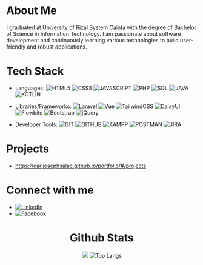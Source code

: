 # About Me
I graduated at University of Rizal System Cainta with the degree of Bachelor of Science in Information Technology. I am passionate about software development and continuously learning various technologies to build user-friendly and robust applications.

#  Tech Stack

- Languages: 
![HTML5](https://img.shields.io/badge/HTML5-%23E34F26?logo=html5&logoColor=white)
![CSS3](https://img.shields.io/badge/CSS3-blue?logo=css3)
![JAVASCRIPT](https://img.shields.io/badge/JAVASCRIPT-black?logo=javascript)
![PHP](https://img.shields.io/badge/PHP-%23777BB4?logo=php&logoColor=white)
![SQL](https://img.shields.io/badge/SQL-%2306B6D4?logo=zaim&logoColor=white)
![JAVA](https://img.shields.io/badge/JAVA-%23f89820?logo=openjdk&logoColor=white)
![KOTLIN](https://img.shields.io/badge/KOTLIN-%237F52FF?logo=kotlin&logoColor=white)


- Libraries/Frameworks: 
![Laravel](https://img.shields.io/badge/LARAVEL-%23FF2D20?logo=laravel&logoColor=white)
![Vue](https://img.shields.io/badge/VUE-%234FC08D?logo=vuedotjs&logoColor=white)
![TailwindCSS](https://img.shields.io/badge/TAILWIND-%2306B6D4?logo=tailwindcss&logoColor=white)
![DaisyUI](https://img.shields.io/badge/DAISYUI-%235A0EF8?logo=daisyui&logoColor=white)
![Flowbite](https://img.shields.io/badge/FLOWBITE-%231a56db?logo=appium&logoColor=white) 
![Bootstrap](https://img.shields.io/badge/BOOTSTRAP-%237952B3?logo=bootstrap&logoColor=white)
![jQuery](https://img.shields.io/badge/JQUERY-%230769AD?logo=jquery&logoColor=white)

- Developer Tools:
![GIT](https://img.shields.io/badge/GIT-%23F05032?logo=git&logoColor=white)
![GITHUB](https://img.shields.io/badge/GITHUB-%23181717?logo=github&logoColor=white)
![XAMPP](https://img.shields.io/badge/XAMPP-%23FB7A24?logo=xampp&logoColor=white)
![POSTMAN](https://img.shields.io/badge/POSTMAN-%23FF6C37?logo=postman&logoColor=white)
![JIRA](https://img.shields.io/badge/JIRA-%230052CC?logo=jira&logoColor=white)

# Projects
- https://carljosephsalac.github.io/portfolio/#/projects




#  Connect with me
- [![LinkedIn](https://img.shields.io/badge/Linkedin-blue?logo=linkedin)](https://www.linkedin.com/in/carl-joseph-salac-800584200/)
- [![Facebook](https://img.shields.io/badge/Facebook-blue?logo=facebook)](https://www.facebook.com/carl15joseph/)



<div align="center">
  
  # Github Stats
  ![](https://github-readme-stats.vercel.app/api?username=carljosephsalac&theme=radical&hide_border=false&include_all_commits=true&count_private=true)
  ![Top Langs](https://github-readme-stats.vercel.app/api/top-langs/?username=carljosephsalac&theme=tokyonight&exclude_repo=csm-admin-dashboard,chess-pain)
  
   <!--- <img src="https://github-readme-stats.vercel.app/api/top-langs?username=carljosephsalac&show_icons=true&locale=en&layout=compact&theme=dark" alt="carljosephsalac" /> -->
</div>

